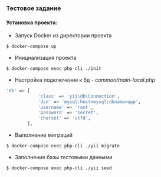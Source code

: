 ### Тестовое задание

#### Установка проекта:

- Запуск Docker из директории проекта
```sh
$ docker-compose up
```
- Инициализация проекта 
```sh
$ docker-compose exec php-cli ./init
```
- Настройка подключения к бд - *common/main-local.php*
```sh
'db' => [
            'class' => 'yii\db\Connection',
            'dsn' => 'mysql:host=mysql;dbname=app',
            'username' => 'root',
            'password' => 'secret',
            'charset' => 'utf8',
        ],
```
- Выполнение миграций
```sh
$ docker-compose exec php-cli ./yii migrate
```
- Заполнение базы тестовыми данными
```sh
$ docker-compose exec php-cli ./yii seed
```